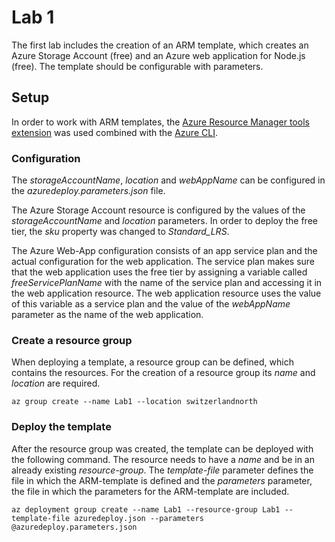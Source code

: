 # Lab 1
The first lab includes the creation of an ARM template, which creates an Azure Storage Account (free) and an Azure web application for Node.js (free). The template should be configurable with parameters.
## Setup
In order to work with ARM templates, the [Azure Resource Manager tools extension](https://marketplace.visualstudio.com/items?itemName=msazurermtools.azurerm-vscode-tools) was used combined with the [Azure CLI](https://learn.microsoft.com/en-us/cli/azure/).

### Configuration
The *storageAccountName*, *location* and *webAppName* can be configured in the *azuredeploy.parameters.json* file.

The Azure Storage Account resource is configured by the values of the *storageAccountName* and *location* parameters. In order to deploy the free tier, the *sku* property was changed to *Standard_LRS*.

The Azure Web-App configuration consists of an app service plan and the actual configuration for the web application. The service plan makes sure that the web application uses the free tier by assigning a variable called *freeServicePlanName* with the name of the service plan and accessing it in the web application resource. The web application resource uses the value of this variable as a service plan and the value of the *webAppName* parameter as the name of the web application.

### Create a resource group
When deploying a template, a resource group can be defined, which contains the resources. For the creation of a resource group its *name* and *location* are required.

`az group create --name Lab1 --location switzerlandnorth`

### Deploy the template
After the resource group was created, the template can be deployed with the following command. The resource needs to have a *name* and be in an already existing *resource-group*. The *template-file* parameter defines the file in which the ARM-template is defined and the *parameters* parameter, the file in which the parameters for the ARM-template are included.

`az deployment group create --name Lab1 --resource-group Lab1 --template-file azuredeploy.json --parameters @azuredeploy.parameters.json`